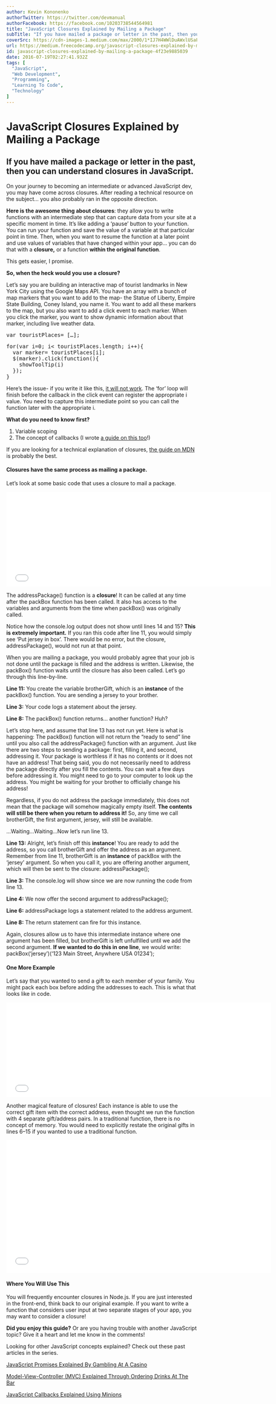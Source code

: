 ```yaml
---
author: Kevin Kononenko
authorTwitter: https://twitter.com/devmanual
authorFacebook: https://facebook.com/10203738544564981
title: "JavaScript Closures Explained by Mailing a Package"
subTitle: "If you have mailed a package or letter in the past, then you can understand closures in JavaScript."
coverSrc: https://cdn-images-1.medium.com/max/2000/1*IJ7H4WWlDuAWxlUSaF-Z6A.jpeg
url: https://medium.freecodecamp.org/javascript-closures-explained-by-mailing-a-package-4f23e9885039
id: javascript-closures-explained-by-mailing-a-package-4f23e9885039
date: 2016-07-19T02:27:41.932Z
tags: [
  "JavaScript",
  "Web Development",
  "Programming",
  "Learning To Code",
  "Technology"
]
---
```

# JavaScript Closures Explained by Mailing a Package

## If you have mailed a package or letter in the past, then you can understand closures in JavaScript.

On your journey to becoming an intermediate or advanced JavaScript dev, you may have come across closures. After reading a technical resource on the subject… you also probably ran in the opposite direction.

**Here is the awesome thing about closures**: they allow you to write functions with an intermediate step that can capture data from your site at a specific moment in time. It’s like adding a ‘pause’ button to your function. You can run your function and save the value of a variable at that particular point in time. Then, when you want to resume the function at a later point and use values of variables that have changed within your app… you can do that with a **closure,** or a function **within the original function**.

This gets easier, I promise.

**So, when the heck would you use a closure?**

Let’s say you are building an interactive map of tourist landmarks in New York City using the Google Maps API. You have an array with a bunch of map markers that you want to add to the map- the Statue of Liberty, Empire State Building, Coney Island, you name it. You want to add all these markers to the map, but you also want to add a click event to each marker. When you click the marker, you want to show dynamic information about that marker, including live weather data.

<pre name="8fe5" id="8fe5" class="graf graf--pre graf-after--p">var touristPlaces= […];</pre>

<pre name="388f" id="388f" class="graf graf--pre graf-after--pre">for(var i=0; i< touristPlaces.length; i++){  
  var marker= touristPlaces[i];  
  $(marker).click(function(){  
    showToolTip(i)  
  });  
}</pre>

Here’s the issue- if you write it like this, [it will not work](http://stackoverflow.com/questions/2622421/what-are-the-use-cases-for-closures-callback-functions-in-javascript). The ‘for’ loop will finish before the callback in the click event can register the appropriate i value. You need to capture this intermediate point so you can call the function later with the appropriate i.

**What do you need to know first?**

1.  Variable scoping
2.  The concept of callbacks (I wrote [a guide on this too](https://medium.freecodecamp.com/javascript-callbacks-explained-using-minions-da272f4d9bcd#.rf0y0hl26)!)

If you are looking for a technical explanation of closures, [the guide on MDN](https://developer.mozilla.org/en-US/docs/Web/JavaScript/Closures) is probably the best.

#### Closures have the same process as mailing a package.

Let’s look at some basic code that uses a closure to mail a package.





<iframe width="700" height="250" src="/media/02184874f3dcd8bc375e2f91dfe29216?postId=4f23e9885039" data-media-id="02184874f3dcd8bc375e2f91dfe29216" allowfullscreen="" frameborder="0"></iframe>





The addressPackage() function is a **closure**! It can be called at any time after the packBox function has been called. It also has access to the variables and arguments from the time when packBox() was originally called.

Notice how the console.log output does not show until lines 14 and 15? **This is extremely important.** If you ran this code after line 11, you would simply see ‘Put jersey in box’. There would be no error, but the closure, addressPackage(), would not run at that point.

When you are mailing a package, you would probably agree that your job is not done until the package is filled and the address is written. Likewise, the packBox() function waits until the closure has also been called. Let’s go through this line-by-line.

**Line 11:** You create the variable brotherGift, which is an **instance** of the packBox() function. You are sending a jersey to your brother.

**Line 3:** Your code logs a statement about the jersey.

**Line 8:** The packBox() function returns… another function? Huh?

Let’s stop here, and assume that line 13 has not run yet. Here is what is happening: The packBox() function will not return the “ready to send” line until you also call the addressPackage() function with an argument. Just like there are two steps to sending a package: first, filling it, and second, addressing it. Your package is worthless if it has no contents or it does not have an address! That being said, you do not necessarily need to address the package directly after you fill the contents. You can wait a few days before addressing it. You might need to go to your computer to look up the address. You might be waiting for your brother to officially change his address!

Regardless, if you do not address the package immediately, this does not mean that the package will somehow magically empty itself. **The contents will still be there when you return to address it!** So, any time we call brotherGift, the first argument, jersey, will still be available.

…Waiting…Waiting…Now let’s run line 13.

**Line 13:** Alright, let’s finish off this **instance**! You are ready to add the address, so you call brotherGift and offer the address as an argument. Remember from line 11, brotherGift is an **instance** of packBox with the ‘jersey’ argument. So when you call it, you are offering another argument, which will then be sent to the closure: addressPackage();

**Line 3:** The console.log will show since we are now running the code from line 13.

**Line 4:** We now offer the second argument to addressPackage();

**Line 6:** addressPackage logs a statement related to the address argument.

**Line 8:** The return statement can fire for this instance.

Again, closures allow us to have this intermediate instance where one argument has been filled, but brotherGift is left unfulfilled until we add the second argument. **If we wanted to do this in one line**, we would write: packBox(‘jersey’)(‘123 Main Street, Anywhere USA 01234’);

#### One More Example

Let’s say that you wanted to send a gift to each member of your family. You might pack each box before adding the addresses to each. This is what that looks like in code.





<iframe width="700" height="250" src="/media/613b16279686a000182518e9a87befa9?postId=4f23e9885039" data-media-id="613b16279686a000182518e9a87befa9" allowfullscreen="" frameborder="0"></iframe>





Another magical feature of closures! Each instance is able to use the correct gift item with the correct address, even thought we run the function with 4 separate gift/address pairs. In a traditional function, there is no concept of memory. You would need to explicitly restate the original gifts in lines 6–15 if you wanted to use a traditional function.





<iframe data-width="800" data-height="400" width="700" height="350" src="/media/49d3eea55442a7cdcaff56ecc0af5a9e?postId=4f23e9885039" data-media-id="49d3eea55442a7cdcaff56ecc0af5a9e" data-thumbnail="https://i.embed.ly/1/image?url=https%3A%2F%2Fupscri.be%2Fmedia%2Fform.jpg&amp;key=4fce0568f2ce49e8b54624ef71a8a5bd" allowfullscreen="" frameborder="0"></iframe>





#### Where You Will Use This

You will frequently encounter closures in Node.js. If you are just interested in the front-end, think back to our original example. If you want to write a function that considers user input at two separate stages of your app, you may want to consider a closure!

**Did you enjoy this guide?** Or are you having trouble with another JavaScript topic? Give it a heart and let me know in the comments!

Looking for other JavaScript concepts explained? Check out these past articles in the series.

[JavaScript Promises Explained By Gambling At A Casino](https://medium.freecodecamp.com/javascript-promises-explained-by-gambling-at-a-casino-28ad4c5b2573#.8e096ciu2)

[Model-View-Controller (MVC) Explained Through Ordering Drinks At The Bar](https://medium.freecodecamp.com/model-view-controller-mvc-explained-through-ordering-drinks-at-the-bar-efcba6255053#.a2wmxu74b)

[JavaScript Callbacks Explained Using Minions](https://medium.freecodecamp.com/javascript-callbacks-explained-using-minions-da272f4d9bcd#.rf0y0hl26)








